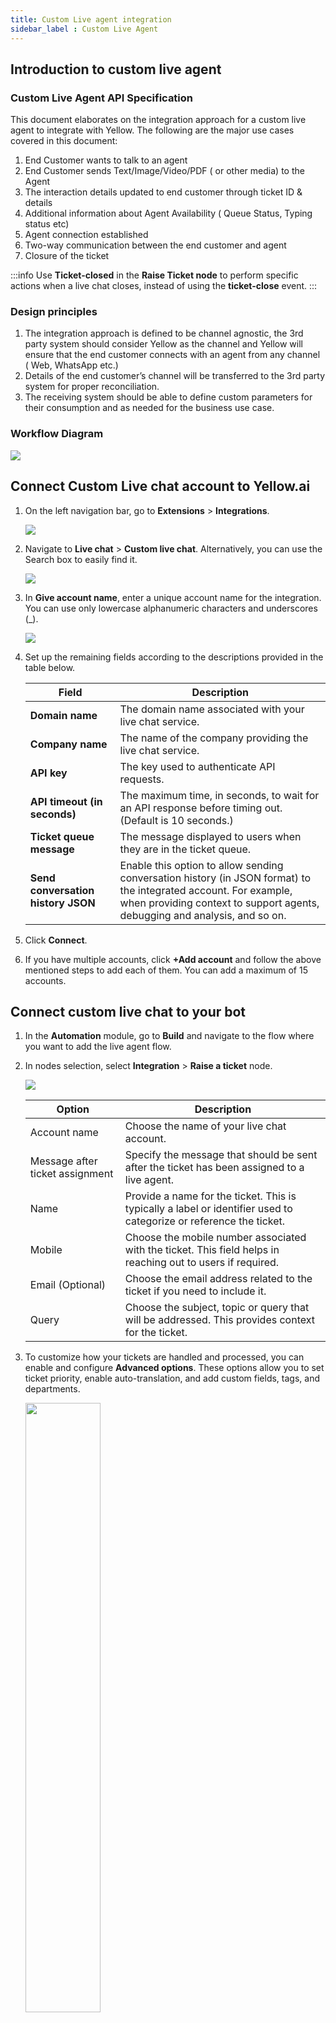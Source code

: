 ```yaml
---
title: Custom Live agent integration
sidebar_label : Custom Live Agent
---
```


## Introduction to custom live agent

### Custom Live Agent API Specification

This document elaborates on the integration approach for a custom live agent to integrate with Yellow. The following are the major use cases covered in this document: 
1. End Customer wants to talk to an agent
2. End Customer sends Text/Image/Video/PDF ( or other media) to the Agent
3. The interaction details updated to end customer through ticket ID & details
4. Additional information about Agent Availability ( Queue Status, Typing status etc)
5. Agent connection established
6. Two-way communication between the end customer and agent
7. Closure of the ticket

:::info
Use **Ticket-closed** in the **Raise Ticket node** to perform specific actions when a live chat closes, instead of using the **ticket-close** event.
:::


### Design principles

1. The integration approach is defined to be channel agnostic, the 3rd party system should consider Yellow as the channel and Yellow will ensure that the end customer connects with an agent from any channel ( Web, WhatsApp etc.) 
2. Details of the end customer’s channel will be transferred to the 3rd party system for proper reconciliation. 
3. The receiving system should be able to define custom parameters for their consumption and as needed for the business use case. 

### Workflow Diagram


![](https://i.imgur.com/FCyWNDp.png)



## Connect Custom Live chat account to Yellow.ai

1. On the left navigation bar, go to **Extensions** > **Integrations**.

   ![](https://i.imgur.com/JagYT5w.png)

2. Navigate to **Live chat** > **Custom live chat**. Alternatively, you can use the Search box to easily find it.

   ![](https://i.imgur.com/ve79jGg.png)


3. In **Give account name**, enter a unique account name for the integration. You can use only lowercase alphanumeric characters and underscores (_).

   ![](https://i.imgur.com/OSBjSfx.png)

4. Set up the remaining fields according to the descriptions provided in the table below.

    | Field                          | Description                                                                                          |
    |--------------------------------|------------------------------------------------------------------------------------------------------|
    | **Domain name**                | The domain name associated with your live chat service.                                               |
    | **Company name**               | The name of the company providing the live chat service.                                                                      |
    | **API key**                    | The key used to authenticate API requests.                                                           |
    | **API timeout (in seconds)**   | The maximum time, in seconds, to wait for an API response before timing out. (Default is 10 seconds.)|
    | **Ticket queue message**       | The message displayed to users when they are in the ticket queue.                                      |
    | **Send conversation history JSON** | Enable this option to allow sending conversation history (in JSON format) to the integrated account. For example, when providing context to support agents, debugging and analysis, and so on.      |


5. Click **Connect**.

6. If you have multiple accounts, click **+Add account** and follow the above mentioned steps to add each of them. You can add a maximum of 15 accounts.

## Connect custom live chat to your bot

1. In the **Automation** module, go to **Build** and navigate to the flow where you want to add the live agent flow.
2. In nodes selection, select **Integration** > **Raise a ticket** node.

   ![](https://i.imgur.com/sXjz3W0.png)

    Option | Description
    ------ | ----------
    Account name | Choose the name of your live chat account.
    Message after ticket assignment | Specify the message that should be sent after the ticket has been assigned to a live agent.
    Name | Provide a name for the ticket. This is typically a label or identifier used to categorize or reference the ticket. 
    Mobile | Choose the mobile number associated with the ticket. This field helps in reaching out to users if required. 
    Email (Optional) | Choose the email address related to the ticket if you need to include it.
    Query | Choose the subject, topic or query that will be addressed. This provides context for the ticket.
3. To customize how your tickets are handled and processed, you can enable and configure **Advanced options**. These options allow you to set ticket priority, enable auto-translation, and add custom fields, tags, and departments.

   <img src="https://i.imgur.com/AuBHxb2.png" width="50%"/>

    Option | Description
    ------ | -----------
    Tags | Enter appropriate tags for categorizing the ticket. Tags help in organizing and filtering tickets based on specific criteria.
    Group Code | Assign a group code to the ticket if your system uses group codes for ticket routing or categorization.
    Priority | Choose the priority level for the ticket to ensure it’s handled according to its urgency.
    Translate user message | Choose `Yes` to enable automatic translation of user messages. This feature translates messages into the desired language for better communication with agents. By default, it will be `No`.
    Voice ticket options | If your system supports voice tickets, configure any relevant settings for handling voice-based interactions.

4. Use **Store response in** to save the user’s response to a variable. You can also create a new variable to store the response for future use.



***



## Business use cases

### Initiate conversations 

An end customer who uses the bot, will encounter the following action while connecting with a live agent

1. Bot gives an option to connect to a Live Agent.
2. Bot goes into a paused state once the agent gets connected.
3. When the bot is in paused state, the 2-way communication between the agent and end customer takes place. 
4. Once the agent ends the conversation, the bot takes over. 

The following are the business use cases that should be supported by the third-party tool to enable this conversation:

| # | Use-case | Required |Remarks|
| -------- | -------- | -------- |----|
| 1     | Send Message {text + media}       |   Yes   |Chat history will be present in the first message as a link  |
|2|Send typing event|No|
|3|Create Ticket |Yes|Response should contain ticketIDScenarios ( Ticket Lifecycle)  <br/>1. Request is in queue <br/>2. Ticket is created & OPEN <br/>3. Ticket is created & ASSIGNED<br/> |
|4|User details {Channel ID, Sender ID, Unique ID}|Yes|
|5|Transfer to a particular group|No|Department wise, as per business need|
|6| Ability to pass custom parameter|Yes|
|7|Is User Active| No|
|8|Custom Parameters|Yes|Ability to pass custom parameters as per business need|


### Enable conversation

The following are the use cases & details required for a two-way communication between a third party system & Yellow.

:::note
For this, Yellow’s webhook must be configured at third party systems end.
:::

|S.no| Type| Required | Remarks |
|------|----|--------|--------|
|1|Event name/code specification|Yes|
|2|Agent message {text + media}|Yes|
|3|Agent assigned{along with agent details}|Yes|Agent details like agent name, department should be received
|4|Queue Positioning|No|
|5|Closed ticket|Yes|Closed ticket event|
|6|Updation of any ticket detail (e.g. transferred to another agent)|No|
|7|Is Agent active?|No|

---


## API specification

The header that will be common across all the APIs which the third party needs to create is an auth token:

```
Authorization: {{token}}
Content-type: application/json
```

### Create ticket 

|URL|{{domainName}}/createTicket/{{companyName}}|
|---|---|
|METHOD|POST|


#### Body parameters

|Name|Data type|Description|Mandatory|
|---|---|---|---|
|senderId|string|Unique identifier of the user generated by Yellow.AI|Y|
|messageId|string|Unique identifier of every sent message|Y|
|source|string|Channel from where the message can be sent|Y|
|conversationId|string|Unique identifier of this conversation|Y|
|userName|string|Name of the user/customer|Y|
|userMobile|string|Mobile number of the user, accepts 10 digit mobile number|Y|
|userEmail|string|Email Id of the user|Y|
|conversationHistory|string|The URL of the conversation prior to connecting to the agent|Y|
|ticketPriority|string|Priority of the ticket, possible values low/medium/high|Y|
|ticketCategory|string|Category to which a ticket may belong|N|
|ticketGroupId|string|If we want the ticket to get assigned to a particular group of agents, we need to add this|N|
|customFields|object| Use this if any custom key value pairs need to be passed. The data type of the values can be string/number/boolean/object|N|
|conversationHistoryJSON| array| The JSON of the conversation prior to connecting to the agent| N| 

#### CURL

```
curl --location --request POST '{{domainName}}createTicket/{{companyName}}' \
--header 'Authorization: Bearer {{token}}' \
--header 'Content-Type: application/json' \
--data-raw '{
    "body": {
        "user": {
            "userName": "Shubh",
            "userMobile": "99999999",
            "senderId": "11111111211111",
            "userEmail": "test@gmail.com"
        },
        "ticket": {
            "conversationHistory": "https://google.com",
 	"source": "web",
            "ticketPriority": "medium",
            "ticketCategory": "sales",
            "conversationId": "efrfrfrfr",
            "ticketGroupId":  "14343", 
            "customFields": {}
           }
        }
}'


```
Click [here](http://localtest.locobuzz.com/Webhook/RoyalEnfieldChatbot) for {{domainName}}createTicket

#### Response

```json
{
status: success/failure
data: {ticketId: 25633, isAgentAvailable: true/false, isQueued: true/false }
message: <Description of Error/ Success Message>
} 
 
```
:::note
If queuing is enabled, the createTicket API should respond isAgentAvailable flag as false and isQueued flag as true.
:::


### Send message to Agent

|URL|{{domainName}}sendMessage/{{companyName}}|
|---|---|
|METHOD|POST|

#### Body parameters

|Name|Data type|Description|Mandatory|
|---|---|---|---|
|senderId|string|Unique identifier of the user generated by Yellow.ai|Y|
|userName|string|Name of the user|Y|
|userEmail|string|Email Id of the user|N|
|message|string|Message sent by the user|Y|
|messageId|string|Unique identifier of every sent message|Y|
|ticketId|string|Generated ticketId from API 1|Y|
|source|string|Channel in which the message can be sent|Y|
|conversationId|string|Unique identifier of this conversation|Y|
|messageType|string|Type of the message sent,the value will be **text**|Y|


#### CURL

```c
curl --location --request POST '{{domainName}}sendMessage/{{companyName}}' \
--header 'Authorization: Bearer {{token}}' \
--header 'Content-Type: application/json' \
--data-raw '{
    "body": {
        “user”:{
         “senderId”: “11111”,
         “userName”: “Mahesh”,
        “userEmail”: “test@gmail.com”
         }
        "ticket": {
           “messageType”: “text”,
            “message”: “hello”
            “messageId”: “efefe-eefe-fefef-feefefe”,
            “ticketId”: “275333”,
             “source”: “web”,
            “conversationId” : “yguyegdee”
           }
        }
}'

```

Refer [here](http://localtest.locobuzz.com/Webhook/RoyalEnfieldChatbot) for {{domainName}}sendMessage/

#### Response

```json
{
“status”: “success/failure”
“data”: {ticketId: 25633}
“message”: “<Description of Error/ Success Message>”
}
 

```

### Send user media to Agent

|URL|{{domainName}}sendMedia/{{companyName}}|
|---|---|
|METHOD|POST|


#### Body parameters

|Name|Data type|Description|Mandatory|
|---|---|---|---|
|senderId|string|Unique identifier of the user generated by Yellow.AI|Y|
|userName|string|Name of the user| Y|
|userEmail|string|Email Id of the user| N|
|mediaJson|object|Has two properties. The first property is “type”, and its possible values are image/video/file. The second property is “url” which will have the url of the media|Y|
|messageId|string|Unique identifier of every sent message|Y|
|ticketId|number|Generated ticketId from API 1|Y|
|source|string|Channel in which the message is sent|Y|
|conversationId|string|Unique identifier of this conversation|Y|
|messageType|string|Type of the message sent, the value will be media|Y|

#### CURL

```
curl --location --request POST '{{domainName}}sendMedia/{{companyName}}' \
--header 'Authorization: Bearer {{token}}' \
--header 'Content-Type: application/json' \
--data-raw '{
    "body": {
        “user”:{
         “senderId”: “11111”,
         “userName”: “Mahesh”,
        “userEmail”: “test@gmail.com”
         }
        "ticket": {
           “messageType”: “media”,
            “mediaJson”: {“type”:”image/video/file”,“url”: “https://image.com”},
            “messageId”: “efefe-eefe-fefef-feefefe”,
            “ticketId”: “275333”,
             “source”: “web”,
            “conversationId” : “yguyegdee”
           }
        }
}'

```

Click [here](http://localtest.locobuzz.com/Webhook/RoyalEnfieldChatbot) for {{domainName}}sendMedia/.

#### Response

```json
{
“status”: “success/failure”,
“data”: {ticketId: 25633}
“message”: “<Description of Error/ Success Message>”
}

```

## Webhook

| URL  | https://cloud.yellow.ai/integrations/genericIntegration/custom-live-agent  |
| ---- | -------- |
| Method | POST     |
|x-auth-token|Will be provided by yellow|
|Response Code|200|

:::note
 You need to append the region of your bot to the domain of the webhook url. r1/r2/r3/r4/r5 are the regions of your bot, you can also refer the following list for the same.

* r1 = MEA
* r2 = Jakarta
* r4= USA
* r5 = Europe
* r3 = Singapore


For example, if the domain is https://cloud.yellow.ai, you need to change it to https://r1.cloud.yellow.ai if the region of the bot is r1. If the bot belongs to India, you can use origin domain itself.
:::

### Text message sent by the agent 

**Event**
- Text message sent by the agent

**Payload**

```json
{
"ticketId": 354545,
"senderId": "efrf",
"source": "erfr4rf4"
"event": "payload-received-from-agent"
"message": {
"type": "text”,
"payLoad": {
"content": "Hello"
}
}
"agentName": "gefgeuf",
"agentId": "locobuzzagentId",
"ticketAssignedTime": 3545454
}


```
**Response**

```json
{
“status”: “success”,
data: {"ticketId": 354545,
"senderId": "efrf",
"source": "erfr4rf4"
"event": "payload-received-from-agent"
"message": {
"type": "text”,
"payLoad": {
"content": "Hello"
}
}
"agentName": "gefgeuf",
"agentId": "locobuzzagentId",
"ticketAssignedTime": 3545454
}
},
message: <Description of Error/ Success Message>
}


```

### Media message sent by the Agent  

**Event**
- Media message sent by the Agent 


**Payload**

```json
{
"ticketId": 354545,
"senderId": "efrf",
"source": "erfr4rf4"
"event": "payload-received-from-agent"
"message": {
"type": "media",
"payLoad": {
"content": {“type”: “image/video/file”, “mediaUrl”: “https://www.google.com”}
}
}
"agentName": "gefgeuf",
"agentId": "locobuzzagentId",
"ticketAssignedTime": 3545454
}

```

**Response**

```json
{
status: success
data: {"ticketId": 354545,
"senderId": "efrf",
"source": "erfr4rf4"
"event": "payload-received-from-agent"
"message": {
"type": "media”,
"payLoad": {
"content": {“type”: “image/video/file”, “mediaUrl”: “https://www.google.com”}
}
}
"agentName": "gefgeuf",
"agentId": "locobuzzagentId",
"ticketAssignedTime": 3545454
}
},
message: <Description of Error/ Success Message>
}

```

### Ticket assignment to the agent 

**Event**
- Ticket assignment to the agent 


**Payload**

```json
{
"ticketId": 354545,
"senderId": "efrf",
"source": "erfr4rf4"
"event": "ticket-assigned"
"agentName": "gefgeuf",
"agentId": "locobuzzagentId",
"ticketAssignedTime": 3545454
}


```
**Response**

```json
{
status: success
data: {"ticketId": 354545,
"senderId": "efrf",
"source": "erfr4rf4"
"event": "ticket-assigned"
"agentName": "gefgeuf",
"agentId": "locobuzzagentId",
"ticketAssignedTime": 3545454
}
message: <Description of Error/ Success Message>
}

```

### Closure of ticket

**Event**
- Closure of ticket


**Payload**

```json
{
"ticketId": 354545,
"senderId": "efrf",
"source": "erfr4rf4"
"event": "ticket-closed"
"agentName": "gefgeuf",
"agentId": "locobuzzagentId",
"ticketAssignedTime": 3545454,
"ticketResolvedTime": 4545454
}

```
**Response**

```json
{
status: success
data: {
"ticketId": 354545,
"senderId": "efrf",
"source": "erfr4rf4"
"event": "ticket-closed"
"agentName": "gefgeuf",
"agentId": "locobuzzagentId",
"ticketAssignedTime": 3545454,
"ticketResolvedTime": 4545454}
message: <Description of Error/ Success Message>
}


```

### Agent Logout during the conversation (After Working hours) 

**Event**
- Agent Logout during the conversation (After Working hours)


**Payload**

```json
{
"ticketId": 354545,
"senderId": "efrf",
"source": "erfr4rf4"
"event": "agent-logout"
"agentName": "gefgeuf",
"agentId": "locobuzzagentId",
"ticketAssignedTime": 3545454
}


```
**Response**

```json
{
status: success
data: {"ticketId": 354545,
"senderId": "efrf",
"source": "erfr4rf4"
"event": "agent-logout"
"agentName": "gefgeuf",
"agentId": "locobuzzagentId",
"ticketAssignedTime": 3545454}
message: <Description of Error/ Success Message>
}

```


### Agent Logged In but not active in the conversation 

**Event**
- Agent Logged In but not active in the conversation 


**Payload**

```json
{
"ticketId": 354545,
"senderId": "efrf",
"source": "erfr4rf4"
"event": "agent-inactivity"
"agentName": "gefgeuf",
"agentId": "locobuzzagentId",
"ticketAssignedTime": 3545454,
"inactivityDuration": 120,
"inactivityReason": "Network issue"
}

```
**Response**

```json
{
status: success/failure
data: {"ticketId": 354545,
"senderId": "efrf",
"source": "erfr4rf4"
"event": "agent-inactivity"
"agentName": "gefgeuf",
"agentId": "locobuzzagentId",
"ticketAssignedTime": 3545454,
"inactivityDuration": 120,
"inactivityReason": "Network issue"}
message: <Description of Error/ Success Message>
}


```





